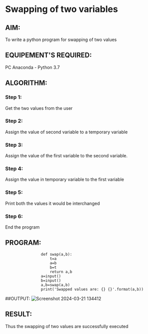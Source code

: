 # Swapping of two variables
## AIM:
To write a python program for swapping of two values
## EQUIPEMENT'S REQUIRED: 
PC
Anaconda - Python 3.7
## ALGORITHM: 
### Step 1:
Get the two values from the user
### Step 2: 
Assign the value of second variable to a temporary variable 
### Step 3: 
Assign the value of the first variable to the second variable.
### Step 4:  
Assign the value in temporary variable to the first variable
### Step 5: 
Print both the values it would be interchanged
### Step 6: 
End the program
## PROGRAM:
                    def swap(a,b):
                        t=a
                        a=b
                        b=t
                        return a,b
                    a=input()
                    b=input()
                    a,b=swap(a,b)
                    print('Swapped values are: {} {}'.format(a,b))
##OUTPUT:
![Screenshot 2024-03-21 134412](https://github.com/SadhanaShreee/Swapping-two-values/assets/144517664/6fb67c23-a43a-4d98-98c3-9dd67d67894f)

## RESULT:
Thus the swapping of two values are successfully executed



